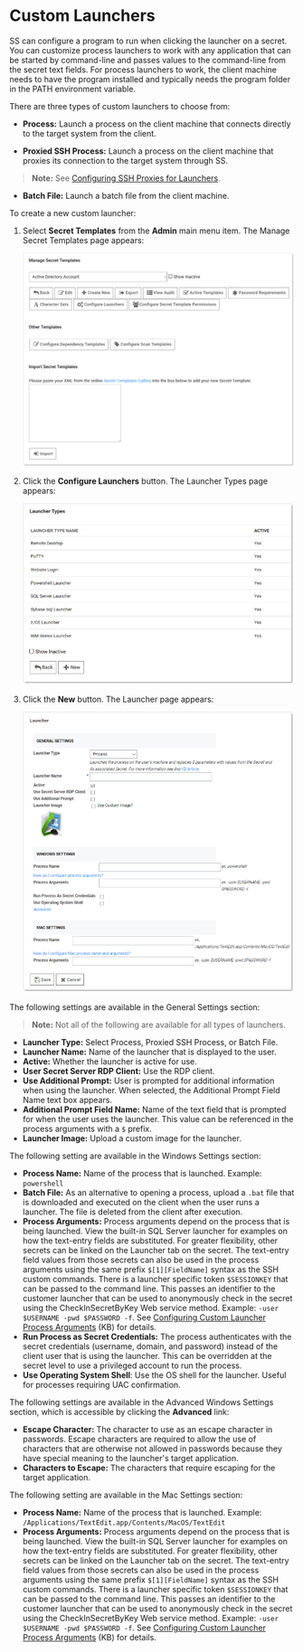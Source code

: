 [title]: # (Custom Launchers)
[tags]: # (Launcher)
[priority]: # (30)

# Custom Launchers

SS can configure a program to run when clicking the launcher on a secret. You can customize process launchers to work with any application that can be started by command-line and passes values to the command-line from the secret text fields. For process launchers to work, the client machine needs to have the program installed and typically needs the program folder in the PATH environment variable.

There are three types of custom launchers to choose from:

- **Process:** Launch a process on the client machine that connects directly to the target system from the client.

- **Proxied SSH Process:** Launch a process on the client machine that proxies its connection to the target system through SS.

> **Note:** See [Configuring SSH Proxies for Launchers](../..//launcher-configuration-and-support/configuring-ssh-proxies-for-launchers/index.md).

- **Batch File:** Launch a batch file from the client machine.

To create a new custom launcher:

1. Select **Secret Templates** from the **Admin** main menu item. The Manage Secret Templates page appears:

   ![1566850351170](images/1566850351170.png)

1. Click the **Configure Launchers** button. The Launcher Types page appears:

   ![image-20200324143210583](images/image-20200324143210583.png)

1. Click the **New** button.  The Launcher page appears:

   ![1557236094477](images/1557236094477.png)

The following settings are available in the General Settings section:

> **Note:** Not all of the following are available for all types of launchers.

- **Launcher Type:** Select Process, Proxied SSH Process, or Batch File.
- **Launcher Name:** Name of the launcher that is displayed to the user.
- **Active:** Whether the launcher is active for use.
- **User Secret Server RDP Client:** Use the RDP client.
- **Use Additional Prompt:** User is prompted for additional information when using the launcher. When selected, the Additional Prompt Field Name text box appears.
- **Additional Prompt Field Name:** Name of the text field that is prompted for when the user uses the launcher. This value can be referenced in the process arguments with a `$` prefix.
- **Launcher Image:** Upload a custom image for the launcher.

The following setting are available in the Windows Settings section:

- **Process Name:** Name of the process that is launched. Example: `powershell`
- **Batch File:** As an alternative to opening a process, upload a `.bat` file that is downloaded and executed on the client when the user runs a launcher. The file is deleted from the client after execution.
- **Process Arguments:** Process arguments depend on the process that is being launched. View the built-in SQL Server launcher for examples on how the text-entry fields are substituted. For greater flexibility, other secrets can be linked on the Launcher tab on the secret. The text-entry field values from those secrets can also be used in the process arguments using the same prefix `$[1][FieldName]` syntax as the SSH custom commands. There is a launcher specific token `$SESSIONKEY` that can be passed to the command line. This passes an identifier to the customer launcher that can be used to anonymously check in the secret using the CheckInSecretByKey Web service method. Example: `-user $USERNAME -pwd $PASSWORD -f`. See [Configuring Custom Launcher Process Arguments](https://thycotic.force.com/support/s/article/Configuring-Custom-Launcher-Process-Arguments) (KB) for details.
- **Run Process as Secret Credentials:** The process authenticates with the secret credentials (username, domain, and password) instead of the client user that is using the launcher. This can be overridden at the secret level to use a privileged account to run the process.
- **Use Operating System Shell**: Use the OS shell for the launcher. Useful for processes requiring UAC confirmation.

The following settings are available in the Advanced Windows Settings section, which is accessible by clicking the **Advanced** link:

- **Escape Character:** The character to use as an escape character in passwords. Escape characters are required to allow the use of characters that are otherwise not allowed in passwords because they have special meaning to the launcher's target application. 
- **Characters to Escape:** The characters that require escaping for the target application. 

The following setting are available in the Mac Settings section:

- **Process Name:** Name of the process that is launched. Example: `/Applications/TextEdit.app/Contents/MacOS/TextEdit`
- **Process Arguments:** Process arguments depend on the process that is being launched. View the built-in SQL Server launcher for examples on how the text-entry fields are substituted. For greater flexibility, other secrets can be linked on the Launcher tab on the secret. The text-entry field values from those secrets can also be used in the process arguments using the same prefix `$[1][FieldName]` syntax as the SSH custom commands. There is a launcher specific token `$SESSIONKEY` that can be passed to the command line. This passes an identifier to the customer launcher that can be used to anonymously check in the secret using the CheckInSecretByKey Web service method. Example: `-user $USERNAME -pwd $PASSWORD -f`. See [Configuring Custom Launcher Process Arguments](https://thycotic.force.com/support/s/article/Configuring-Custom-Launcher-Process-Arguments) (KB) for details.
